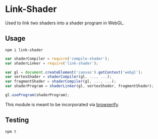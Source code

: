 # Link-Shader
Used to link two shaders into a shader program in WebGL.

## Usage
`npm i link-shader`

```js
var shaderCompiler = require('compile-shader');
var shaderLinker = require('link-shader');

var gl = document.createElement('canvas').getContext('webgl');
var vertexShader = shaderCompiler(gl, ..., ...);
var fragmentShader = shaderCompiler(gl, ..., ...);
var shaderProgram = shaderLinker(gl, vertexShader, fragmentShader);

gl.useProgram(shaderProgram);
```

This module is meant to be incorporated via [browserify](http://browserify.org/).

## Testing
`npm t`

